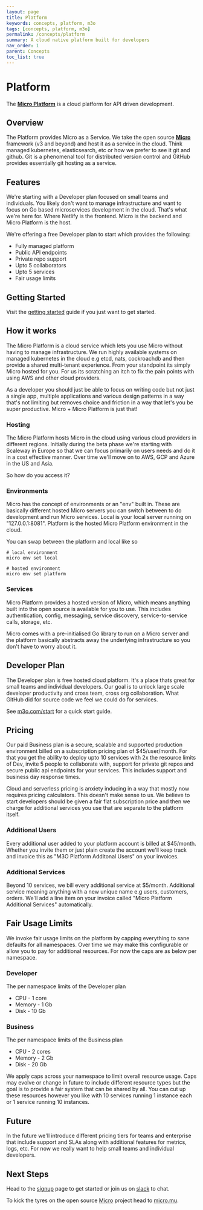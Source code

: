 ```yaml
---
layout: page
title: Platform
keywords: concepts, platform, m3o
tags: [concepts, platform, m3o]
permalink: /concepts/platform
summary: A cloud native platform built for developers
nav_order: 1
parent: Concepts
toc_list: true
---
```



# Platform


The [**Micro Platform**](https://m3o.com) is a cloud platform for API driven development.

## Overview

The Platform provides Micro as a Service. We take the open source [**Micro**](https://github.com/micro/micro) framework (v3 and beyond) 
and host it as a service in the cloud. Think managed kubernetes, elasticsearch, etc or how we prefer to see it git 
and github. Git is a phenomenal tool for distributed version control and GitHub provides essentially git hosting as a service.

## Features

We're starting with a Developer plan focused on small teams and individuals. You likely don't want to manage infrastructure 
and want to focus on Go based microservices development in the cloud. That's what we're here for. Where Netlify 
is the frontend. Micro is the backend and Micro Platform is the host.

We're offering a free Developer plan to start which provides the following:

- Fully managed platform
- Public API endpoints
- Private repo support
- Upto 5 collaborators
- Upto 5 services
- Fair usage limits

## Getting Started

Visit the [getting started](/getting-started) guide if you just want to get started.

## How it works

The Micro Platform is a cloud service which lets you use Micro without having to manage infrastructure. We run highly available 
systems on managed kubernetes in the cloud e.g etcd, nats, cockroachdb and then provide a shared multi-tenant 
experience. From your standpoint its simply Micro hosted for you. For us its scratching an itch to fix 
the pain points with using AWS and other cloud providers.

As a developer you should just be able to focus on writing code but not just a single app, multiple applications 
and various design patterns in a way that's not limiting but removes choice and friction in a way that let's 
you be super productive. Micro + Micro Platform is just that!

### Hosting

The Micro Platform hosts Micro in the cloud using various cloud providers in different regions. Initially during the beta phase 
we're starting with Scaleway in Europe so that we can focus primarily on users needs and do it in a cost effective 
manner. Over time we'll move on to AWS, GCP and Azure in the US and Asia.

So how do you access it?

### Environments

Micro has the concept of environments or an "env" built in. These are basically different hosted Micro servers 
you can switch between to do development and run Micro services. Local is your local server running on "127.0.0.1:8081". 
Platform is the hosted Micro Platform environment in the cloud.

You can swap between the platform and local like so

```
# local environment
micro env set local

# hosted environment
micro env set platform
```

### Services

Micro Platform provides a hosted version of Micro, which means anything built into the open source is available for you to use. 
This includes authentication, config, messaging, service discovery, service-to-service calls, storage, etc.

Micro comes with a pre-initialised Go library to run on a Micro server and the platform basically abstracts 
away the underlying infrastructure so you don't have to worry about it.

## Developer Plan

The Developer plan is free hosted cloud platform. It's a place thats great for small teams and individual developers. 
Our goal is to unlock large scale developer productivity and cross team, cross org collaboration. What GitHub did for source code 
we feel we could do for services.


See [m3o.com/start](https://m3o.com/start) for a quick start guide.

## Pricing

Our paid Business plan is a secure, scalable and supported production environment billed on a subscription pricing 
plan of $45/user/month. For that you get the ability to deploy upto 10 services with 2x the resource limits of Dev, invite 5 
people to collaborate with, support for private git repos and secure public api endpoints for your services. This includes 
support and business day response times.

Cloud and serverless pricing is anxiety inducing in a way that mostly now requires pricing calculators. This 
doesn't make sense to us. We believe to start developers should be given a fair flat subscription price 
and then we charge for additional services you use that are separate to the platform itself. 

### Additional Users

Every additional user added to your platform account is billed at $45/month. Whether you invite them or just plain create the 
account we'll keep track and invoice this as "M3O Platform Additonal Users" on your invoices.

### Additional Services

Beyond 10 services, we bill every additional service at $5/month. Additional service meaning anything with a new unique name 
e.g users, customers, orders. We'll add a line item on your invoice called "Micro Platform Additional Services" automatically.

## Fair Usage Limits

We invoke fair usage limits on the platform by capping everything to sane defaults for all namespaces. Over time we may 
make this configurable or allow you to pay for additional resources. For now the caps are as below per namespace.

### Developer

The per namespace limits of the Developer plan

- CPU - 1 core
- Memory - 1 Gb
- Disk - 10 Gb

### Business

The per namespace limits of the Business plan

- CPU - 2 cores
- Memory - 2 Gb
- Disk - 20 Gb

We apply caps across your namespace to limit overall resource usage. Caps may evolve or change in future to include 
different resource types but the goal is to provide a fair system that can be shared by all. You can cut up these 
resources however you like with 10 services running 1 instance each or 1 service running 10 instances.

## Future 

In the future we'll introduce different pricing tiers for teams and enterprise that include support and SLAs along with 
additional features for metrics, logs, etc. For now we really want to help small teams and individual developers.

## Next Steps

Head to the [signup](https://m3o.com/signup) page to get started or join us on [slack](https://slack.m3o.com) to chat.

To kick the tyres on the open source [Micro](https://github.com/micro/micro) project head to [micro.mu](https://micro.mu).
